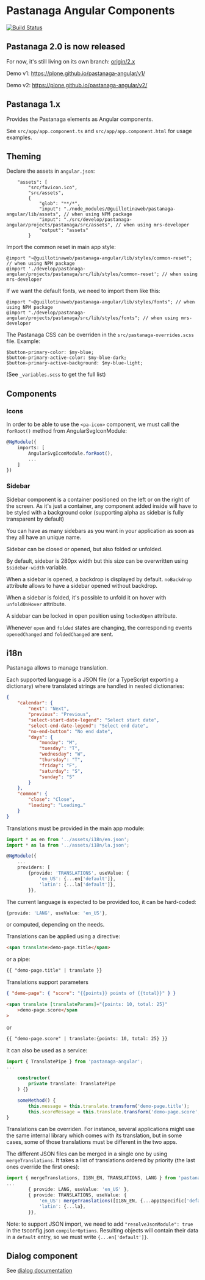 # Pastanaga Angular Components

[![Build Status](https://travis-ci.com/plone/pastanaga-angular.svg?branch=master)](https://travis-ci.com/plone/pastanaga-angular)

## Pastanaga 2.0 is now released

For now, it's still living on its own branch: [origin/2.x](https://github.com/plone/pastanaga-angular/tree/2.x)

Demo v1: https://plone.github.io/pastanaga-angular/v1/

Demo v2: https://plone.github.io/pastanaga-angular/v2/

## Pastanaga 1.x

Provides the Pastanaga elements as Angular components.

See `src/app/app.component.ts` and `src/app/app.component.html` for usage examples.

## Theming

Declare the assets in `angular.json`:

```
    "assets": [
        "src/favicon.ico",
        "src/assets",
        {
            "glob": "**/*",
            "input": "./node_modules/@guillotinaweb/pastanaga-angular/lib/assets", // when using NPM package
            "input": "./src/develop/pastanaga-angular/projects/pastanaga/src/assets", // when using mrs-developer
            "output": "assets"
        }
```

Import the common reset in main app style:

```
@import "~@guillotinaweb/pastanaga-angular/lib/styles/common-reset"; // when using NPM package
@import './develop/pastanaga-angular/projects/pastanaga/src/lib/styles/common-reset'; // when using mrs-developer
```

If we want the default fonts, we need to import them like this:

```
@import "~@guillotinaweb/pastanaga-angular/lib/styles/fonts"; // when using NPM package
@import "./develop/pastanaga-angular/projects/pastanaga/src/lib/styles/fonts"; // when using mrs-developer
```

The Pastanaga CSS can be overriden in the `src/pastanaga-overrides.scss` file. Example:

```
$button-primary-color: $my-blue;
$button-primary-active-color: $my-blue-dark;
$button-primary-active-background: $my-blue-light;
```

(See `_variables.scss` to get the full list)

## Components

### Icons

In order to be able to use the `<pa-icon>` component, we must call the `forRoot()` method from AngularSvgIconModule:

```typescript
@NgModule({
    imports: [
        AngularSvgIconModule.forRoot(),
        ...
    ]
})
```

### Sidebar

Sidebar component is a container positioned on the left or on the right of the screen.
As it's just a container, any component added inside will have to be styled with a background color (supporting alpha as sidebar is fully transparent by default)

You can have as many sidebars as you want in your application as soon as they all have an unique name.

Sidebar can be closed or opened, but also folded or unfolded.

By default, sidebar is 280px width but this size can be overwritten using `$sidebar-width` variable.

When a sidebar is opened, a backdrop is displayed by default. `noBackdrop` attribute allows to have a sidebar opened without backdrop.

When a sidebar is folded, it's possible to unfold it on hover with `unfoldOnHover` attribute.

A sidebar can be locked in open position using `lockedOpen` attribute.

Whenever `open` and `folded` states are changing, the corresponding events `openedChanged` and `foldedChanged` are sent.

## i18n

Pastanaga allows to manage translation.

Each supported language is a JSON file (or a TypeScript exporting a dictionary) where translated strings are handled in nested dictionaries:

```json
{
    "calendar": {
        "next": "Next",
        "previous": "Previous",
        "select-start-date-legend": "Select start date",
        "select-end-date-legend": "Select end date",
        "no-end-button": "No end date",
        "days": {
            "monday": "M",
            "tuesday": "T",
            "wednesday": "W",
            "thursday": "T",
            "friday": "F",
            "saturday": "S",
            "sunday": "S"
        }
    },
    "common": {
        "close": "Close",
        "loading": "Loading…"
    }
}
```

Translations must be provided in the main app module:

```typescript
import * as en from '../assets/i18n/en.json';
import * as la from '../assets/i18n/la.json';

@NgModule({
    ...
    providers: [
        {provide: 'TRANSLATIONS', useValue: {
            'en_US': {...en['default']},
            'latin': {...la['default']},
        }},
```

The current language is expected to be provided too, it can be hard-coded:

```typescript
{provide: 'LANG', useValue: 'en_US'},
```

or computed, depending on the needs.

Translations can be applied using a directive:

```html
<span translate>demo-page.title</span>
```

or a pipe:

```html
{{ "demo-page.title" | translate }}
```

Translations support parameters

```json
{ "demo-page": { "score": "{{points}} points of {{total}}" } }
```

```html
<span translate [translateParams]="{points: 10, total: 25}"
    >demo-page.score</span
>
```

or

```html
{{ "demo-page.score" | translate:{points: 10, total: 25} }}
```

It can also be used as a service:

```typescript
import { TranslatePipe } from 'pastanaga-angular';
...

    constructor(
        private translate: TranslatePipe
    ) {}

    someMethod() {
        this.message = this.translate.transform('demo-page.title');
        this.scoreMessage = this.translate.transform('demo-page.score', {points: 10, total: 25});
}
```

Translations can be overriden. For instance, several applications might use the same internal library which comes with its translation, but in some cases, some of those translations must be different in the two apps.

The different JSON files can be merged in a single one by using `mergeTranslations`. It takes a list of translations ordered by priority (the last ones override the first ones):

```typescript
import { mergeTranslations, I18N_EN, TRANSLATIONS, LANG } from 'pastanaga-angular';
...
        { provide: LANG, useValue: 'en_US' },
        { provide: TRANSLATIONS, useValue: {
            'en_US': mergeTranslations([I18N_EN, {...app1Specific['default']}]),
            'latin': {...la},
        }},
```

Note: to support JSON import, we need to add `"resolveJsonModule": true` in the tsconfig.json `compilerOptions`. Resulting objects will contain their data in a `default` entry, so we must write `{...en['default']}`.

## Dialog component

See [dialog documentation](./src/develop/pastanaga-angular/projects/pastanaga/src/lib/dialog/README.md)
